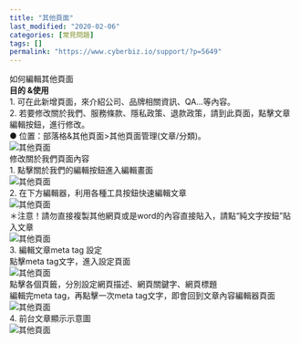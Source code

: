 ```yaml
---
title: "其他頁面"
last_modified: "2020-02-06"
categories: [常見問題]
tags: []
permalink: "https://www.cyberbiz.io/support/?p=5649"
---
```


如何編輯其他頁面  
**目的 &使用**  
1\. 可在此新增頁面，來介紹公司、品牌相關資訊、QA…等內容。  
2\. 若要修改關於我們、服務條款、隱私政策、退款政策，請到此頁面，點擊文章編輯按鈕，進行修改。  
● 位置：部落格&其他頁面>其他頁面管理(文章/分類)。  
![其他頁面](https://www.cyberbiz.co/support/wp-content/uploads/2020/02/其他頁面01.png)  
修改關於我們頁面內容  
1\. 點擊關於我們的編輯按鈕進入編輯畫面  
![其他頁面](https://www.cyberbiz.co/support/wp-content/uploads/2020/02/其他頁面02.png)  
2\. 在下方編輯器，利用各種工具按鈕快速編輯文章  
![其他頁面](https://www.cyberbiz.co/support/wp-content/uploads/2020/02/其他頁面03.png)  
＊注意！請勿直接複製其他網頁或是word的內容直接貼入，請點“純文字按鈕”貼入文章  
![其他頁面](https://www.cyberbiz.co/support/wp-content/uploads/2020/02/其他頁面04.png)  
3\. 編輯文章meta tag 設定  
點擊meta tag文字，進入設定頁面  
![其他頁面](https://www.cyberbiz.co/support/wp-content/uploads/2020/02/其他頁面05.png)  
點擊各個頁籤，分別設定網頁描述、網頁關鍵字、網頁標題  
編輯完meta tag，再點擊一次meta tag文字，即會回到文章內容編輯器頁面  
![其他頁面](https://www.cyberbiz.co/support/wp-content/uploads/2020/02/其他頁面06.png)  
4\. 前台文章顯示示意圖  
![其他頁面](https://www.cyberbiz.co/support/wp-content/uploads/2020/02/其他頁面07.png)  

